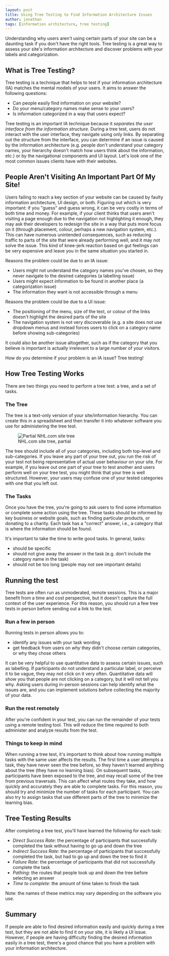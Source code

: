 ```yaml
---
layout: post
title: Using Tree Testing to Find Information Architecture Issues
author: jonathan
tags: [information architecture, tree testing]
---
```


Understanding why users aren't using certain parts of your site can be a daunting task if you don't have the right tools. Tree testing is a great way to assess your site's information architecture and discover problems with your labels and categorization.

## What is Tree Testing? ##

Tree testing is a technique that helps to test if your information architecture (IA) matches the mental models of your users. It aims to answer the following questions:
* Can people easily find information on your website?
* Do your menu/category names make sense to your users?
* Is information categorized in a way that users expect?

Tree testing is an important IA technique because it _separates the user interface from the information structure._ During a tree test, users do not interact with the user interface, they navigate using only links. By separating out the structure from the interface, you can determine if an issue is caused by the information architecture (e.g. people don't understand your category names, your hierarchy doesn't match how users think about the information, etc.) or by the navigational components and UI layout. Let's look one of the most common issues clients have with their websites.

## People Aren't Visiting An Important Part Of My Site! ##

Users failing to reach a key section of your website can be caused by faulty information architecture, UI design, or both. Figuring out which is very important: if you "guess" and guess wrong, it can be very costly in terms of both time and money. For example, if your client thinks that users aren't visiting a page enough due to the navigation not highlighting it enough, they may ask their developers to redesign the site in a way that puts more focus on it (through placement, colour, perhaps a new navigation system, etc.). This can have numerous unintended consequences, such as reducing traffic to parts of the site that were already performing well, and it may not solve the issue. This kind of knee-jerk reaction based on gut feelings can be very expensive and leave you in the same situation you started in.

Reasons the problem could be due to an IA issue:
* Users might not understand the category names you've chosen, so they never navigate to the desired categories (a labelling issue)
* Users might expect information to be found in another place (a categorization issue)
* The information they want is not accessible through a menu

Reasons the problem could be due to a UI issue:
* The positioning of the menu, size of the text, or colour of the links doesn't highlight the desired parts of the site
* The navigation system is not very discoverable (e.g. a site does not use dropdown menus and instead forces users to click on a category name before showing sub-categories)

It could also be another issue altogether, such as if the category that you believe is important is actually irrelevant to a large number of your visitors.

How do you determine if your problem is an IA issue? Tree testing!

## How Tree Testing Works ##

There are two things you need to perform a tree test: a tree, and a set of tasks.

### The Tree ###

The tree is a text-only version of your site/information hierarchy. You can create this in a spreadsheet and then transfer it into whatever software you use for administering the tree test.

<figure class="figure">
  <img src="{{ site.baseurl }}/images/NHL-Tree.png" class="img-responsive" alt="Partial NHL.com site tree" />
  <figcaption class="figure-caption">NHL.com site tree, partial</figcaption>
</figure>

The tree should include all of your categories, including both top-level and sub-categories. If you leave any part of your tree out, you run the risk of your test not being representative of actual user behaviour on your site. For example, if you leave out one part of your tree to test another and users perform well on your tree test, you might think that your tree is well structured. However, your users may confuse one of your tested categories with one that you left out.

### The Tasks ###

Once you have the tree, you're going to ask users to find some information or complete some action using the tree. These tasks should be informed by key business or website goals, such as finding particular products, or donating to a charity. Each task has a "correct" answer, i.e., a category that is where the information should be found.

It's important to take the time to write good tasks. In general, tasks:
* should be specific
* should not give away the answer in the task (e.g. don't include the category name in the task)
* should not be too long (people may not see important details)

## Running the test ##

Tree tests are often run as unmoderated, remote sessions. This is a major benefit from a time and cost perspective, but it doesn't capture the full context of the user experience. For this reason, you should run a few tree tests in person before sending out a link to the test.

### Run a few in person ###

Running tests in person allows you to:
* identify any issues with your task wording
* get feedback from users on *why* they didn't choose certain categories, or why they chose others

It can be very helpful to use quantitative data to assess certain issues, such as labelling. If participants do not understand a particular label, or perceive it to be vague, they may not click on it very often. Quantitative data will show you that people are not clicking on a category, but it will not tell you why. Asking users during in-person sessions can help identify what the issues are, and you can implement solutions before collecting the majority of your data.

### Run the rest remotely ###

After you're confident in your test, you can run the remainder of your tests using a remote testing tool. This will reduce the time required to both administer and analyze results from the test.

### Things to keep in mind ###

When running a tree test, it's important to think about how running multiple tasks with the same user affects the results. The first time a user attempts a task, they have never seen the tree before, so they haven't learned anything about the tree (they have no learning bias). On subsequent tasks, participants have been exposed to the tree, and may recall some of the tree from previous traversals. This can affect what routes they take, and how quickly and accurately they are able to complete tasks. For this reason, you should try and minimize the number of tasks for each participant. You can also try to assign tasks that use different parts of the tree to minimize the learning bias.

## Tree Testing Results ##

After completing a tree test, you'll have learned the following for each task:
* *Direct Success Rate*: the percentage of participants that successfully completed the task without having to go up and down the tree
* *Indirect Success Rate*: the percentage of participants that successfully completed the task, but had to go up and down the tree to find it
* *Failure Rate*: the percentage of participants that did not successfully complete the task
* *Pathing*: the routes that people took up and down the tree before selecting an answer
* *Time to complete*: the amount of time taken to finish the task

Note: the names of these metrics may vary depending on the software you use.

## Summary ##

If people are able to find desired information easily and quickly during a tree test, but they are not able to find it on your site, it is likely a UI issue. However, if people are having difficulty finding the desired information easily in a tree test, there's a good chance that you have a problem with your information architecture.
